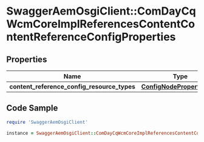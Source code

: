 # SwaggerAemOsgiClient::ComDayCqWcmCoreImplReferencesContentContentReferenceConfigProperties

## Properties

Name | Type | Description | Notes
------------ | ------------- | ------------- | -------------
**content_reference_config_resource_types** | [**ConfigNodePropertyArray**](ConfigNodePropertyArray.md) |  | [optional] 

## Code Sample

```ruby
require 'SwaggerAemOsgiClient'

instance = SwaggerAemOsgiClient::ComDayCqWcmCoreImplReferencesContentContentReferenceConfigProperties.new(content_reference_config_resource_types: null)
```


